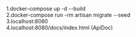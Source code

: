 1.docker-compose up -d --build<br>
2.docker-compose run -rm artisan migrate --seed<br>
3.localhost:8080<br>
4.localhost:8080/docs/index.html (ApiDoc)<br>
